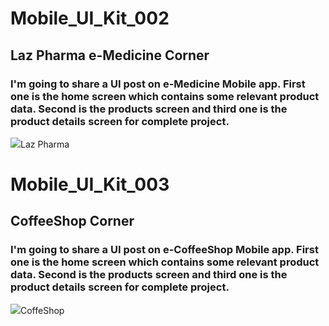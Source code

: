 # Mobile_UI_Kit_002
<h2>Laz Pharma e-Medicine Corner</h2>
<h3> I'm going to share a UI post on e-Medicine Mobile app. First one is the home screen which contains some relevant product data. Second is the products screen and third one is the product details screen for complete project. </h3>
<img src="https://media.licdn.com/dms/image/D5622AQEygcSNvl4EJQ/feedshare-shrink_2048_1536/0/1681545703256?e=1684368000&v=beta&t=kHrTBF6BdXIcZ9lpSKm_Fap0uKx3IxlG620ronz3Dww">Laz Pharma</img>


# Mobile_UI_Kit_003
<h2>CoffeeShop Corner</h2>
<h3> I'm going to share a UI post on e-CoffeeShop Mobile app. First one is the home screen which contains some relevant product data. Second is the products screen and third one is the product details screen for complete project. </h3>
<img src="https://media.licdn.com/dms/image/D5622AQG6e8SkDDWwFQ/feedshare-shrink_2048_1536/0/1681543619829?e=1684368000&v=beta&t=6WY-1ZSIrnCOo9zrSaRe39EwSBKsLrVYxMdSgtgG0DA">CoffeShop</img>
